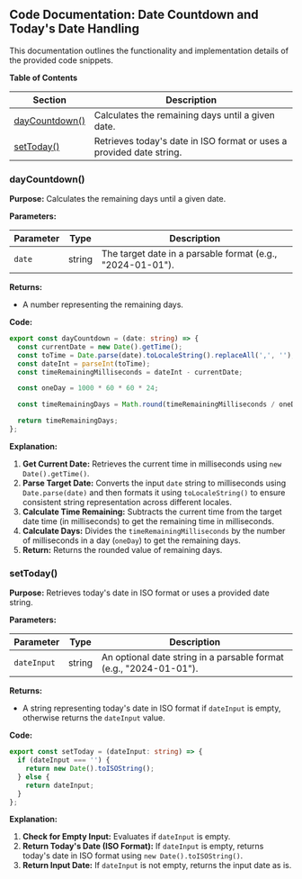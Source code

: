 ## Code Documentation: Date Countdown and Today's Date Handling

This documentation outlines the functionality and implementation details of the provided code snippets.

**Table of Contents**

| Section | Description |
|---|---|
| [dayCountdown()](#daycountdown) | Calculates the remaining days until a given date. |
| [setToday()](#settoday) | Retrieves today's date in ISO format or uses a provided date string. |

### **dayCountdown()** 

**Purpose:** Calculates the remaining days until a given date.

**Parameters:**

| Parameter | Type | Description |
|---|---|---|
| `date` | string | The target date in a parsable format (e.g., "2024-01-01"). |

**Returns:**

* A number representing the remaining days.

**Code:**

```typescript
export const dayCountdown = (date: string) => {
  const currentDate = new Date().getTime();
  const toTime = Date.parse(date).toLocaleString().replaceAll(',', '');
  const dateInt = parseInt(toTime);
  const timeRemainingMilliseconds = dateInt - currentDate;

  const oneDay = 1000 * 60 * 60 * 24;

  const timeRemainingDays = Math.round(timeRemainingMilliseconds / oneDay);

  return timeRemainingDays;
};
```

**Explanation:**

1. **Get Current Date:**  Retrieves the current time in milliseconds using `new Date().getTime()`.
2. **Parse Target Date:** Converts the input `date` string to milliseconds using `Date.parse(date)` and then formats it using `toLocaleString()` to ensure consistent string representation across different locales. 
3. **Calculate Time Remaining:** Subtracts the current time from the target date time (in milliseconds) to get the remaining time in milliseconds.
4. **Calculate Days:**  Divides the `timeRemainingMilliseconds` by the number of milliseconds in a day (`oneDay`) to get the remaining days.
5. **Return:** Returns the rounded value of remaining days.


### **setToday()**

**Purpose:** Retrieves today's date in ISO format or uses a provided date string.

**Parameters:**

| Parameter | Type | Description |
|---|---|---|
| `dateInput` | string | An optional date string in a parsable format (e.g., "2024-01-01"). |

**Returns:**

* A string representing today's date in ISO format if `dateInput` is empty, otherwise returns the `dateInput` value.

**Code:**

```typescript
export const setToday = (dateInput: string) => {
  if (dateInput === '') {
    return new Date().toISOString();
  } else {
    return dateInput;
  }
};
```

**Explanation:**

1. **Check for Empty Input:**  Evaluates if `dateInput` is empty.
2. **Return Today's Date (ISO Format):** If `dateInput` is empty, returns today's date in ISO format using `new Date().toISOString()`.
3. **Return Input Date:** If `dateInput` is not empty, returns the input date as is. 
